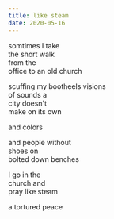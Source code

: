```yaml
---
title: like steam
date: 2020-05-16
---
```


somtimes I take  
the short walk  
from the  
office to an old church  

scuffing my bootheels visions  
of sounds a  
city doesn't  
make on its own  

and colors  

and people without  
shoes on  
bolted down benches  

I go in the  
church and  
pray like steam  

a tortured peace
